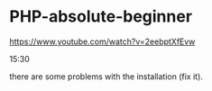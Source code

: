 # PHP-absolute-beginner

https://www.youtube.com/watch?v=2eebptXfEvw

15:30

there are some problems with the installation (fix it). 